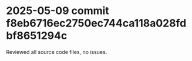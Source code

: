 # 2025-05-09 commit f8eb6716ec2750ec744ca118a028fdbf8651294c
Reviewed all source code files, no issues.
